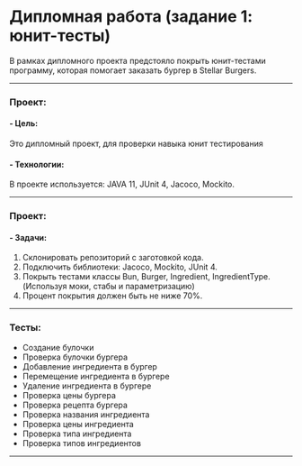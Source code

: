 # Дипломная работа (задание 1: юнит-тесты)
В рамках дипломного проекта предстояло покрыть юнит-тестами программу, которая помогает заказать бургер в Stellar Burgers.
____
### Проект:
#### - Цель:
Это дипломный проект, для проверки навыка юнит тестирования
#### - Технологии:
В проекте используется: JAVA 11,  JUnit 4, Jacoco, Mockito.
____
### Проект:
#### - Задачи:
1. Склонировать репозиторий с заготовкой кода.
2. Подключить библиотеки: Jacoco, Mockito, JUnit 4.
3. Покрыть тестами классы Bun, Burger, Ingredient, IngredientType. (Используя моки, стабы и параметризацию)
4. Процент покрытия должен быть не ниже 70%.
____
### Тесты:
- Создание булочки
- Проверка булочки бургера
- Добавление ингредиента в бургер
- Перемещение ингредиента в бургере
- Удаление ингредиента в бургере
- Проверка цены бургера
- Проверка рецепта бургера
- Проверка названия ингредиента
- Проверка цены ингредиента
- Проверка типа ингредиента
- Проверка типов ингредиентов
____